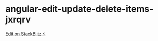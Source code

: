 # angular-edit-update-delete-items-jxrqrv

[Edit on StackBlitz ⚡️](https://stackblitz.com/edit/angular-edit-update-delete-items-jxrqrv)